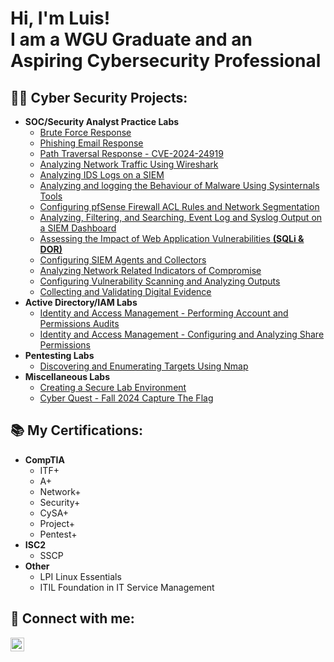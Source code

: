 <h1>Hi, I'm Luis! <br/>I am a WGU Graduate and an Aspiring Cybersecurity Professional</h1>

<h2>👨‍💻 Cyber Security Projects:</h2>

- **SOC/Security Analyst Practice Labs**
  - [Brute Force Response](https://github.com/LuisMateo1/Brute-Force-Respose)
  - [Phishing Email Response](https://github.com/LuisMateo1/Phishing-Email-Response)
  - [Path Traversal Response - CVE-2024-24919](https://github.com/LuisMateo1/Arbitrary-File-Read-CVE-2024-24919)
  - [Analyzing Network Traffic Using Wireshark](https://github.com/LuisMateo1/Analyzing-Output-from-Security-Appliance-Logs-Wireshark)
  - [Analyzing IDS Logs on a SIEM](https://github.com/LuisMateo1/Analyzing-Output-from-Security-Appliance-Logs-SIEM)
  - [Analyzing and logging the Behaviour of Malware Using Sysinternals Tools](https://github.com/LuisMateo1/Analyzing-Output-from-Endpoint-Security-Monitoring-Tools-Sysinternals)
  - [Configuring pfSense Firewall ACL Rules and Network Segmentation](https://github.com/LuisMateo1/Configuring-Network-Segmentation-and-Security)
  - [Analyzing, Filtering, and Searching, Event Log and Syslog Output on a SIEM Dashboard](https://github.com/LuisMateo1/Analyzing-Filtering-and-Searching-Event-Log-and-syslog-Output)
  - [Assessing the Impact of Web Application Vulnerabilities **(SQLi & DOR)**](https://github.com/LuisMateo1/Assessing-the-Impact-of-Web-Application-Vulnerabilities)
  - [Configuring SIEM Agents and Collectors](https://github.com/LuisMateo1/Configuring-SIEM-Agents-and-Collectors)
  - [Analyzing Network Related Indicators of Compromise](https://github.com/LuisMateo1/Analyzing-Network-Related-IoCs)
  - [Configuring Vulnerability Scanning and Analyzing Outputs](https://github.com/LuisMateo1/Configuring-Vulnerability-Scanning-and-Analyzing-Outputs)
  - [Collecting and Validating Digital Evidence](https://github.com/LuisMateo1/Collecting-and-Validating-Digital-Evidence)
- **Active Directory/IAM Labs**
  - [Identity and Access Management - Performing Account and Permissions Audits](https://github.com/LuisMateo1/IAM-Performing-Account-and-Permissions-Audits)
  - [Identity and Access Management - Configuring and Analyzing Share Permissions](https://github.com/LuisMateo1/IAM-Configuring-and-Analyzing-Share-Permissions)
- **Pentesting Labs**
  - [Discovering and Enumerating Targets Using Nmap](https://github.com/LuisMateo1/Discovering-and-Enumerating-Targets-with-Nmap)
- **Miscellaneous Labs**
  - [Creating a Secure Lab Environment](https://github.com/LuisMateo1/VirtualBox-Home-Lab/)
  - [Cyber Quest - Fall 2024 Capture The Flag](https://github.com/LuisMateo1/Cyber-Quests-Fall-2024-Challange)

<h2> 📚 My Certifications:</h2>

- <b>CompTIA</b>
  - ITF+
  - A+
  - Network+
  - Security+
  - CySA+
  - Project+
  - Pentest+
- <b>ISC2</b>
  - SSCP
- <b>Other</b>
  - LPI Linux Essentials
  - ITIL Foundation in IT Service Management
 
<h2> 🤳 Connect with me:</h2>

[<img align="middle" alt="LuisMateo | LinkedIn" width="22px" src="https://upload.wikimedia.org/wikipedia/commons/8/81/LinkedIn_icon.svg" />][linkedin]

[linkedin]: https://linkedin.com/in/luismateo1
